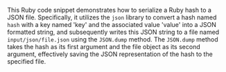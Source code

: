 This Ruby code snippet demonstrates how to serialize a Ruby hash to a JSON file. Specifically, it utilizes the `json` library to convert a hash named `hash` with a key named 'key' and the associated value 'value' into a JSON formatted string, and subsequently writes this JSON string to a file named `input/json/file.json` using the `JSON.dump` method. The `JSON.dump` method takes the hash as its first argument and the file object as its second argument, effectively saving the JSON representation of the hash to the specified file.

